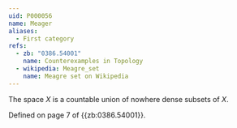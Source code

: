 ```yaml
---
uid: P000056
name: Meager
aliases:
  - First category
refs:
  - zb: "0386.54001"
    name: Counterexamples in Topology
  - wikipedia: Meagre_set
    name: Meagre set on Wikipedia
---
```


The space $X$ is a countable union of nowhere dense subsets of $X$.

Defined on page 7 of {{zb:0386.54001}}.
